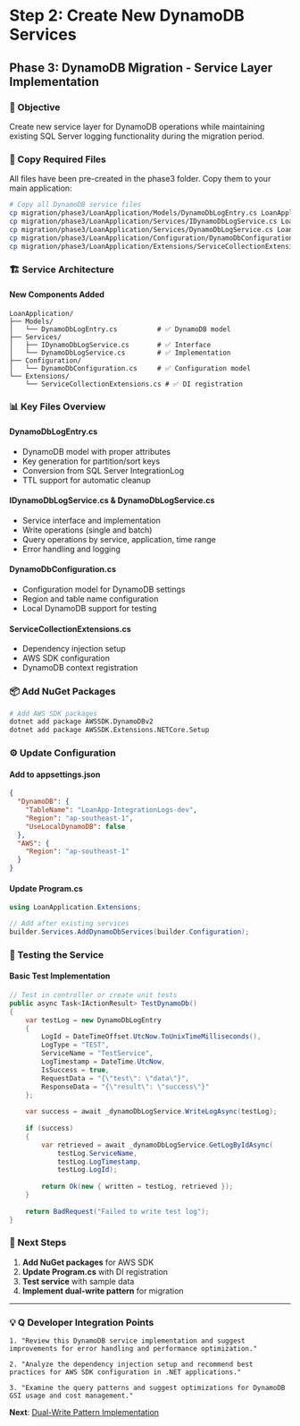 # Step 2: Create New DynamoDB Services
## Phase 3: DynamoDB Migration - Service Layer Implementation

### 🎯 Objective
Create new service layer for DynamoDB operations while maintaining existing SQL Server logging functionality during the migration period.

### 📁 Copy Required Files

All files have been pre-created in the phase3 folder. Copy them to your main application:

```bash
# Copy all DynamoDB service files
cp migration/phase3/LoanApplication/Models/DynamoDbLogEntry.cs LoanApplication/Models/
cp migration/phase3/LoanApplication/Services/IDynamoDbLogService.cs LoanApplication/Services/
cp migration/phase3/LoanApplication/Services/DynamoDbLogService.cs LoanApplication/Services/
cp migration/phase3/LoanApplication/Configuration/DynamoDbConfiguration.cs LoanApplication/Configuration/
cp migration/phase3/LoanApplication/Extensions/ServiceCollectionExtensions.cs LoanApplication/Extensions/
```

### 🏗️ Service Architecture

#### New Components Added
```
LoanApplication/
├── Models/
│   └── DynamoDbLogEntry.cs          # ✅ DynamoDB model
├── Services/
│   ├── IDynamoDbLogService.cs       # ✅ Interface
│   └── DynamoDbLogService.cs        # ✅ Implementation
├── Configuration/
│   └── DynamoDbConfiguration.cs     # ✅ Configuration model
└── Extensions/
    └── ServiceCollectionExtensions.cs # ✅ DI registration
```

### 📊 Key Files Overview

#### DynamoDbLogEntry.cs
- DynamoDB model with proper attributes
- Key generation for partition/sort keys
- Conversion from SQL Server IntegrationLog
- TTL support for automatic cleanup

#### IDynamoDbLogService.cs & DynamoDbLogService.cs
- Service interface and implementation
- Write operations (single and batch)
- Query operations by service, application, time range
- Error handling and logging

#### DynamoDbConfiguration.cs
- Configuration model for DynamoDB settings
- Region and table name configuration
- Local DynamoDB support for testing

#### ServiceCollectionExtensions.cs
- Dependency injection setup
- AWS SDK configuration
- DynamoDB context registration

### 📦 Add NuGet Packages

```bash
# Add AWS SDK packages
dotnet add package AWSSDK.DynamoDBv2
dotnet add package AWSSDK.Extensions.NETCore.Setup
```

### ⚙️ Update Configuration

#### Add to appsettings.json
```json
{
  "DynamoDB": {
    "TableName": "LoanApp-IntegrationLogs-dev",
    "Region": "ap-southeast-1",
    "UseLocalDynamoDB": false
  },
  "AWS": {
    "Region": "ap-southeast-1"
  }
}
```

#### Update Program.cs
```csharp
using LoanApplication.Extensions;

// Add after existing services
builder.Services.AddDynamoDbServices(builder.Configuration);
```

### 🧪 Testing the Service

#### Basic Test Implementation
```csharp
// Test in controller or create unit tests
public async Task<IActionResult> TestDynamoDb()
{
    var testLog = new DynamoDbLogEntry
    {
        LogId = DateTimeOffset.UtcNow.ToUnixTimeMilliseconds(),
        LogType = "TEST",
        ServiceName = "TestService",
        LogTimestamp = DateTime.UtcNow,
        IsSuccess = true,
        RequestData = "{\"test\": \"data\"}",
        ResponseData = "{\"result\": \"success\"}"
    };
    
    var success = await _dynamoDbLogService.WriteLogAsync(testLog);
    
    if (success)
    {
        var retrieved = await _dynamoDbLogService.GetLogByIdAsync(
            testLog.ServiceName, 
            testLog.LogTimestamp, 
            testLog.LogId);
        
        return Ok(new { written = testLog, retrieved });
    }
    
    return BadRequest("Failed to write test log");
}
```

### 🚀 Next Steps
1. **Add NuGet packages** for AWS SDK
2. **Update Program.cs** with DI registration
3. **Test service** with sample data
4. **Implement dual-write pattern** for migration

---

### 💡 Q Developer Integration Points

```
1. "Review this DynamoDB service implementation and suggest improvements for error handling and performance optimization."

2. "Analyze the dependency injection setup and recommend best practices for AWS SDK configuration in .NET applications."

3. "Examine the query patterns and suggest optimizations for DynamoDB GSI usage and cost management."
```

**Next**: [Dual-Write Pattern Implementation](./06-step3-dual-write-pattern.md)